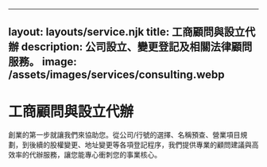 
---
layout: layouts/service.njk
title: 工商顧問與設立代辦
description: 公司設立、變更登記及相關法律顧問服務。
image: /assets/images/services/consulting.webp
---
# 工商顧問與設立代辦
創業的第一步就讓我們來協助您。從公司/行號的選擇、名稱預查、營業項目規劃，到後續的股權變更、地址變更等各項登記程序，我們提供專業的顧問建議與高效率的代辦服務，讓您能專心衝刺您的事業核心。
